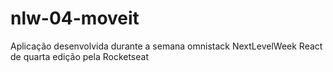 # nlw-04-moveit
Aplicação desenvolvida durante a semana omnistack NextLevelWeek React de quarta edição pela Rocketseat 
